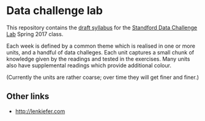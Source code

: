 # Data challenge lab

This repository contains the [draft syllabus](docs/) for the [Standford Data Challenge Lab](https://datalab.stanford.edu) Spring 2017 class.

Each week is defined by a common theme which is realised in one or more units, and a handful of data challeges. Each unit captures a small chunk of knowledge given by the readings and tested in the exercises. Many units also have supplemental readings which provide additional colour.

(Currently the units are rather coarse; over time they will get finer and finer.)

## Other links

* http://lenkiefer.com

